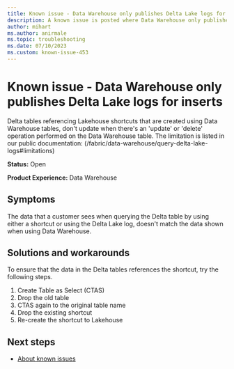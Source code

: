 ```yaml
---
title: Known issue - Data Warehouse only publishes Delta Lake logs for inserts
description: A known issue is posted where Data Warehouse only publishes Delta Lake logs for inserts
author: mihart
ms.author: anirmale
ms.topic: troubleshooting 
ms.date: 07/10/2023
ms.custom: known-issue-453
---
```


# Known issue - Data Warehouse only publishes Delta Lake logs for inserts

Delta tables referencing Lakehouse shortcuts that are created using Data Warehouse tables, don't update when there's an 'update' or 'delete' operation performed on the Data Warehouse table.
The limitation is listed in our public documentation: (/fabric/data-warehouse/query-delta-lake-logs#limitations)

**Status:** Open

**Product Experience:** Data Warehouse

## Symptoms

The data that a customer sees when querying the Delta table by using either a shortcut or using the Delta Lake log, doesn't match the data shown when using Data Warehouse.

## Solutions and workarounds

 To ensure that the data in the Delta tables references the shortcut, try the following steps.
 1. Create Table as Select (CTAS)
 2. Drop the old table
 3. CTAS again to the original table name
 4. Drop the existing shortcut
 5. Re-create the shortcut to Lakehouse

## Next steps

- [About known issues](https://support.fabric.microsoft.com/known-issues)
